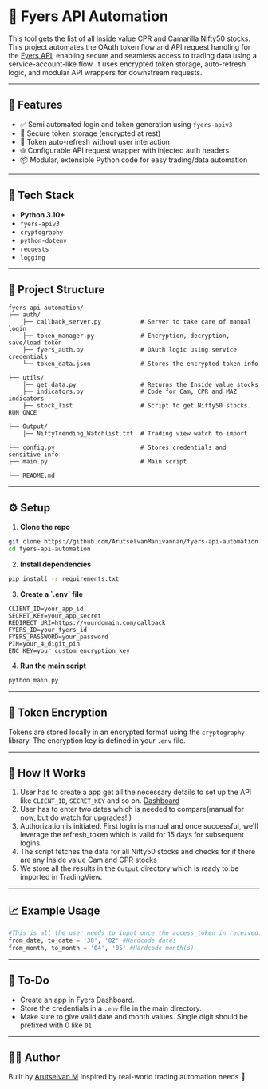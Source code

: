 # 🔄 Fyers API Automation

This tool gets the list of all inside value CPR and Camarilla Nifty50 stocks. This project automates the OAuth token flow and API request handling for the [Fyers API](https://myapi.fyers.in/), enabling secure and seamless access to trading data using a service-account-like flow. It uses encrypted token storage, auto-refresh logic, and modular API wrappers for downstream requests.

---

## 🚀 Features

* ✅ Semi automated login and token generation using `fyers-apiv3`
* 🔐 Secure token storage (encrypted at rest)
* 🔁 Token auto-refresh without user interaction
* 🌐 Configurable API request wrapper with injected auth headers
* 📦 Modular, extensible Python code for easy trading/data automation

---

## 🚠 Tech Stack

* **Python 3.10+**
* `fyers-apiv3`
* `cryptography`
* `python-dotenv`
* `requests`
* `logging`

---

## 📁 Project Structure

```
fyers-api-automation/
├── auth/
    ├── callback_server.py           # Server to take care of manual login
    ├── token_manager.py             # Encryption, decryption, save/load token
    ├── fyers_auth.py                # OAuth logic using service credentials
    └── token_data.json              # Stores the encrypted token info

├── utils/
    │── get_data.py                  # Returns the Inside value stocks
    ├── indicators.py                # Code for Cam, CPR and MAZ indicators
    ├── stock_list                   # Script to get Nifty50 stocks. RUN ONCE

├── Output/
    │── NiftyTrending_Watchlist.txt  # Trading view watch to import

├── config.py                        # Stores credentials and sensitive info
├── main.py                          # Main script

└── README.md
```

---

## ⚙️ Setup

1. **Clone the repo**

```bash
git clone https://github.com/ArutselvanManivannan/fyers-api-automation.git
cd fyers-api-automation
```

2. **Install dependencies**

```bash
pip install -r requirements.txt
```

3. **Create a **\`.env\`** file**

```env
CLIENT_ID=your_app_id
SECRET_KEY=your_app_secret
REDIRECT_URI=https://yourdomain.com/callback
FYERS_ID=your_fyers_id
FYERS_PASSWORD=your_password
PIN=your_4_digit_pin
ENC_KEY=your_custom_encryption_key
```

4. **Run the main script**

```bash
python main.py
```

---

## 🔐 Token Encryption

Tokens are stored locally in an encrypted format using the `cryptography` library. The encryption key is defined in your `.env` file.

---

## 🧠 How It Works

1. User has to create a app get all the necessary details to set up the API like `CLIENT_ID`, `SECRET_KEY` and so on. [Dashboard](https://login.fyers.in/?cb=https://myapi.fyers.in/dashboard)
2. User has to enter two dates which is needed to compare(manual for now, but do watch for upgrades!!)
3. Authorization is initiated. First login is manual and once successful, we'll leverage the refresh_token which is valid for 15 days for subsequent logins.
4. The script fetches the data for all Nifty50 stocks and checks for if there are any Inside value Cam and CPR stocks
5. We store all the results in the `Output` directory which is ready to be imported in TradingView.


---

## 📈 Example Usage

```python
#This is all the user needs to input once the access_token in received. On first run, an browser will be triggered to initiate the login process
from_date, to_date = '30', '02' #Hardcode dates
from_month, to_month = '04', '05' #Hardcode month(s)
```

---

## 📌 To-Do

* Create an app in Fyers Dashboard.
* Store the credentials in a `.env` file in the main directory.
* Make sure to give valid date and month values. Single digit should be prefixed with 0 like `01`

---

## 👷‍♂️ Author

Built by [Arutselvan M](https://github.com/ArutselvanManivannan)
Inspired by real-world trading automation needs 🚀
